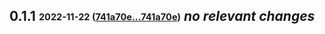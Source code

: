 ## **0.1.1** <sub><sup>2022-11-22 ([741a70e...741a70e](https://github.com/d3psi/tectonica/compare/741a70e...741a70e?diff=split))</sup></sub> *no relevant changes*
